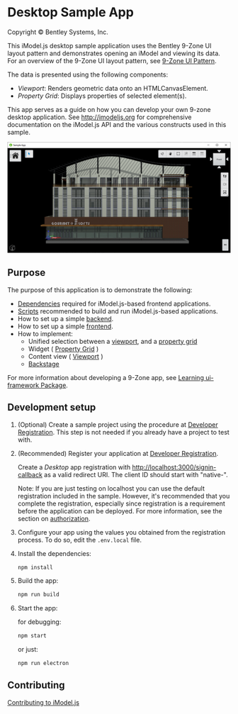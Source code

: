 # Desktop Sample App

Copyright © Bentley Systems, Inc.

This iModel.js desktop sample application uses the Bentley 9-Zone UI layout pattern and demonstrates opening an iModel and viewing its data.
For an overview of the 9-Zone UI layout pattern, see [9-Zone UI Pattern](https://imodeljs.github.io/iModelJs-docs-output//learning/ui/ninezone/).

The data is presented using the following components:

- _Viewport_: Renders geometric data onto an HTMLCanvasElement.
- _Property Grid_: Displays properties of selected element(s).

This app serves as a guide on how you can develop your own 9-zone desktop application.
See http://imodeljs.org for comprehensive documentation on the iModel.js API and the various constructs used in this sample.

![App Screenshot](./docs/header.png)

## Purpose

The purpose of this application is to demonstrate the following:

- [Dependencies](./package.json) required for iModel.js-based frontend applications.
- [Scripts](./package.json) recommended to build and run iModel.js-based applications.
- How to set up a simple [backend](./src/backend/main.ts).
- How to set up a simple [frontend](./src/frontend/app/SampleApp.ts).
- How to implement:
  * Unified selection between a
  [viewport](./src/frontend/components/Viewport.tsx),
  and a [property grid](./src/frontend/components/Properties.tsx)
  * Widget (
  [Property Grid](./src/frontend/app-ui/widgets/PropertyGridWidget.tsx) )
  * Content view ( [Viewport](./src/frontend/components/Viewport.tsx) )
  * [Backstage](./src/frontend/app-ui/backstage/AppBackstageItemProvider.tsx)

For more information about developing a 9-Zone app, see [Learning ui-framework Package](https://imodeljs.github.io/iModelJs-docs-output//learning/ui/framework/).

## Development setup

1. (Optional) Create a sample project using the procedure at [Developer Registration](https://www.imodeljs.org/getting-started/registration-dashboard/?tab=1).  This step is not needed if you already have a project to test with.

2. (Recommended) Register your application at [Developer Registration](https://www.imodeljs.org/getting-started/registration-dashboard/?tab=0).

    Create a *Desktop* app registration with <http://localhost:3000/signin-callback> as a valid redirect URI. The client ID should start with "native-".

    Note: If you are just testing on localhost you can use the default registration included in the sample. However, it's recommended that you complete the registration, especially since registration is a requirement before the application can be deployed. For more information, see the section on [authorization](https://imodeljs.org/learning/common/accesstoken/).

3. Configure your app using the values you obtained from the registration process.  To do so, edit the `.env.local` file.

4. Install the dependencies:

    ```sh
    npm install
    ```

5. Build the app:

    ```sh
    npm run build
    ```

6. Start the app:

      for debugging:

      ```sh
      npm start
      ```

      or just:

      ```sh
      npm run electron
      ```

## Contributing

[Contributing to iModel.js](https://github.com/imodeljs/imodeljs/blob/master/CONTRIBUTING.md)
